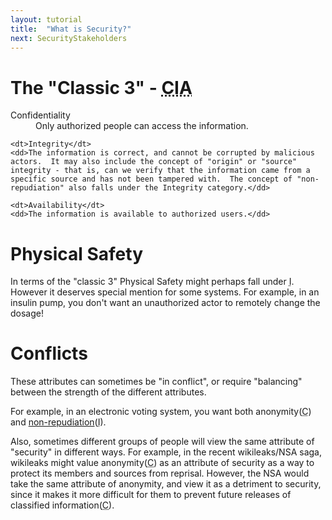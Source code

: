 ```yaml
---
layout: tutorial
title:  "What is Security?"
next: SecurityStakeholders
---
```


# The "Classic 3" - <abbr title="Confidentiality, Integrity, Availability">CIA</abbr>

<dl class="acronym">
	<dt>Confidentiality</dt>
	<dd>Only authorized people can access the information.</dd>
	
	<dt>Integrity</dt>
	<dd>The information is correct, and cannot be corrupted by malicious actors.  It may also include the concept of "origin" or "source" integrity - that is, can we verify that the information came from a specific source and has not been tampered with.  The concept of "non-repudiation" also falls under the Integrity category.</dd>
	
	<dt>Availability</dt>
	<dd>The information is available to authorized users.</dd>
</dl>

# Physical Safety
In terms of the "classic 3" Physical Safety might perhaps fall under <abbr title="Integrity">I</abbr>.  However it deserves special mention for some systems.  For example, in an insulin pump, you don't want an unauthorized actor to remotely change the dosage!

# Conflicts
These attributes can sometimes be "in conflict", or require "balancing" between the strength of the different attributes.

For example, in an electronic voting system, you want both anonymity(<abbr title="Confidentiality">C</abbr>) and [non-repudiation](http://en.wikipedia.org/wiki/Non-repudiation)(<abbr title="Integrity">I</abbr>).

Also, sometimes different groups of people will view the same attribute of "security" in different ways.  For example, in the recent wikileaks/NSA saga, wikileaks might value anonymity(<abbr title="Confidentiality">C</abbr>) as an attribute of security as a way to protect its members and sources from reprisal.  However, the NSA would take the same attribute of anonymity, and view it as a detriment to security, since it makes it more difficult for them to prevent future releases of classified information(<abbr title="Confidentiality">C</abbr>).
